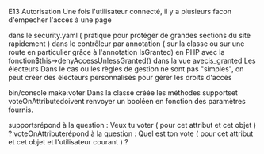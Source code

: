 E13
Autorisation
Une fois l'utilisateur connecté, il y a plusieurs facon d'empecher l'accès à une page

dans le security.yaml ( pratique pour protéger de grandes sections du site rapidement )
dans le contrôleur
par annotation ( sur la classe ou sur une route en particulier grâce à l'annotation IsGranted)
en PHP avec la fonction$this->denyAccessUnlessGranted()
dans la vue avecis_granted
Les électeurs
Dans le cas ou les règles de gestion ne sont pas "simples", on peut créer des électeurs personnalisés pour gérer les droits d'accès

bin/console make:voter
Dans la classe créée les méthodes supportset voteOnAttributedoivent renvoyer un booléen en fonction des paramètres fournis.

supportsrépond à la question : Veux tu voter ( pour cet attribut et cet objet ) ? voteOnAttributerépond à la question : Quel est ton vote ( pour cet attribut et cet objet et l'utilisateur courant ) ?